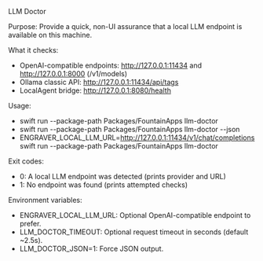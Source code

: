 LLM Doctor

Purpose: Provide a quick, non-UI assurance that a local LLM endpoint is available on this machine.

What it checks:
- OpenAI-compatible endpoints: http://127.0.0.1:11434 and http://127.0.0.1:8000 (/v1/models)
- Ollama classic API: http://127.0.0.1:11434/api/tags
- LocalAgent bridge: http://127.0.0.1:8080/health

Usage:
- swift run --package-path Packages/FountainApps llm-doctor
- swift run --package-path Packages/FountainApps llm-doctor --json
- ENGRAVER_LOCAL_LLM_URL=http://127.0.0.1:11434/v1/chat/completions swift run --package-path Packages/FountainApps llm-doctor

Exit codes:
- 0: A local LLM endpoint was detected (prints provider and URL)
- 1: No endpoint was found (prints attempted checks)

Environment variables:
- ENGRAVER_LOCAL_LLM_URL: Optional OpenAI-compatible endpoint to prefer.
- LLM_DOCTOR_TIMEOUT: Optional request timeout in seconds (default ~2.5s).
- LLM_DOCTOR_JSON=1: Force JSON output.

